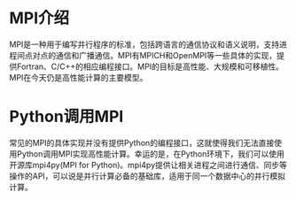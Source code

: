 <a name="EM68M"></a>
# MPI介绍
MPI是一种用于编写并行程序的标准，包括跨语言的通信协议和语义说明，支持进程间点对点的通信和广播通信。MPI有MPICH和OpenMPI等一些具体的实现，提供Fortran、C/C++的相应编程接口。MPI的目标是高性能、大规模和可移植性。MPI在今天仍是高性能计算的主要模型。
<a name="Y9ouw"></a>
# Python调用MPI
常见的MPI的具体实现并没有提供Python的编程接口，这就使得我们无法直接使用Python调用MPI实现高性能计算。幸运的是，在Python环境下，我们可以使用开源库mpi4py(MPI for Python)。mpi4py提供让相关进程之间进行通信、同步等操作的API，可以说是并行计算必备的基础库，适用于同一个数据中心的并行模拟计算。
